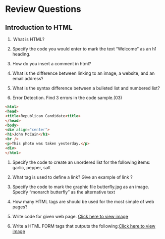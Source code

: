 # Review Questions

## Introduction to HTML

1.  What is HTML? 

1. Specify the code you would enter to mark the text “Welcome” as an h1 heading.

1. How do you insert a comment in html?

1. What is the difference between linking to an image, a website, and an email address? 

1. What is the syntax difference between a bulleted list and numbered list? 

1. Error Detection. Find 3 errors in the code sample.(03) 

```html
<html>   
<head> 
<title>Republican Candidate<title>   
</head> 
<body> 
<div align="center"> 
<h1>John McCain</h1>  
<br />  
<p>This photo was taken yesterday.</p> 
<div> 
</html> 
```

1. Specify the code to create an unordered list for the following items: garlic, pepper, salt 

1. What tag is used to define a link? Give an example of link ?

1. Specify the code to mark the graphic file butterfly.jpg as an image. Specify “monarch butterfly” as the alternative text 

1. How many HTML tags are should be used for the most simple of web pages? 

1. Write code for given web page. [Click here to view image](../images/html-img.png)

1. Write a HTML FORM tags that outputs the following:[Click here to view image](../images/html-form.jpg)